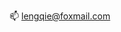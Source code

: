 📫  lengqie@foxmail.com

<!---
lengqie/lengqie is a ✨ special ✨ repository because its `README.md` (this file) appears on your GitHub profile.
You can click the Preview link to take a look at your changes.
--->
